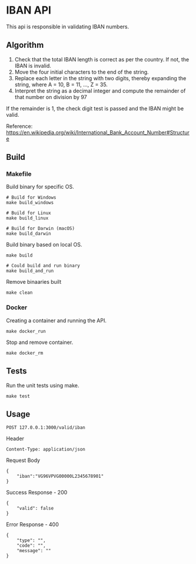 # IBAN API

This api is responsible in validating IBAN numbers.

## <b>Algorithm </b>
1. Check that the total IBAN length is correct as per the country. If not, the IBAN is invalid.
2. Move the four initial characters to the end of the string.
3. Replace each letter in the string with two digits, thereby expanding the string, where A = 10, B = 11, ..., Z = 35.
4. Interpret the string as a decimal integer and compute the remainder of that number on division by 97

If the remainder is 1, the check digit test is passed and the IBAN might be valid. 

Reference:  https://en.wikipedia.org/wiki/International_Bank_Account_Number#Structure

## <b>Build</b>

### <b>Makefile</b>
Build binary for specific OS.
```
# Build for Windows
make build_windows

# Build for Linux
make build_linux

# Build for Darwin (macOS)
make build_darwin
```
Build binary based on local OS.

```
make build

# Could build and run binary
make build_and_run
```

Remove binaaries built
```
make clean
```
### <b>Docker</b>
Creating a container and running the API.
```
make docker_run
```
Stop and remove container.
```
make docker_rm
```

## <b>Tests</b>

Run the unit tests using make.

```
make test
```

## <b>Usage</b>

```
POST 127.0.0.1:3000/valid/iban
```
Header
```
Content-Type: application/json
```
Request Body

```
{
    "iban":"VG96VPVG00000L2345678901"
}
```

Success Response - 200
```
{
    "valid": false
}
```

Error Response - 400
```
{
    "type": "",
    "code": "",
    "message": ""
}
```